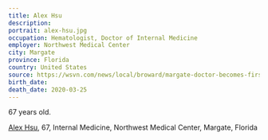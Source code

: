 ```yaml
---
title: Alex Hsu
description: 
portrait: alex-hsu.jpg
occupation: Hematologist, Doctor of Internal Medicine
employer: Northwest Medical Center
city: Margate
province: Florida
country: United States
source: https://wsvn.com/news/local/broward/margate-doctor-becomes-first-medical-professional-to-die-from-covid-19-in-south-florida/
birth_date: 
death_date: 2020-03-25
---
```


67 years old.

<a href="https://www.wptv.com/news/coronavirus/dr-alex-hsu-first-medical-professional-to-die-from-coronavirus-in-south-florida">Alex Hsu</a>, 67, Internal Medicine, Northwest Medical Center, Margate, Florida